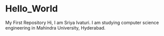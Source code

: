 # Hello_World
My First Repository
Hi,
I am Sriya Ivaturi. I am studying computer science engineering in Mahindra University, Hyderabad.
